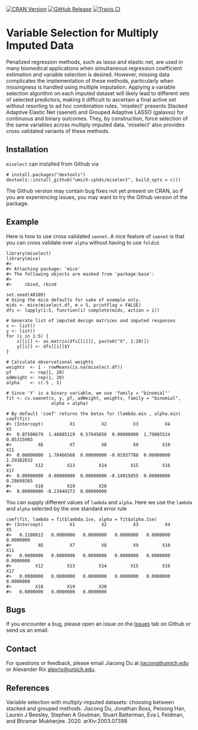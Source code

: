 <!-- Badges -->
[![CRAN
Version](https://img.shields.io/cran/v/miselect?style=flat-square&color=blue&label=CRAN)](https://cran.r-project.org/package=miselect)
[![GitHub
Release](https://img.shields.io/github/v/release/umich-cphds/miselect?include_prereleases&label=Github&style=flat-square&color=blue)](https://github.com/umich-cphds/miselect)
[![Travis
CI](https://img.shields.io/travis/umich-cphds/miselect?style=flat-square)](https://travis-ci.org/umich-cphds/mianet)

Variable Selection for Multiply Imputed Data
============================================

Penalized regression methods, such as lasso and elastic net, are used in
many biomedical applications when simultaneous regression coefficient
estimation and variable selection is desired. However, missing data
complicates the implementation of these methods, particularly when
missingness is handled using multiple imputation. Applying a variable
selection algorithm on each imputed dataset will likely lead to
different sets of selected predictors, making it difficult to ascertain
a final active set without resorting to ad hoc combination rules.
'miselect' presents Stacked Adaptive Elastic Net (saenet) and Grouped
Adaptive LASSO (galasso) for continuous and binary outcomes. They, by
construction, force selection of the same variables across multiply
imputed data. 'miselect' also provides cross validated variants of these
methods.

Installation
------------

`miselect` can installed from Github via

    # install.packages("devtools")
    devtools::install_github("umich-cphds/miselect", build_opts = c())

The Github version may contain bug fixes not yet present on CRAN, so if
you are experiencing issues, you may want to try the Github version of
the package.

Example
-------

Here is how to use cross validated `saenet`. A nice feature of `saenet`
is that you can cross validate over `alpha` without having to use
`foldid`.

    library(miselect)
    library(mice)
    #> 
    #> Attaching package: 'mice'
    #> The following objects are masked from 'package:base':
    #> 
    #>     cbind, rbind

    set.seed(48109)
    # Using the mice defaults for sake of example only.
    mids <- mice(miselect.df, m = 5, printFlag = FALSE)
    dfs <- lapply(1:5, function(i) complete(mids, action = i))

    # Generate list of imputed design matrices and imputed responses
    x <- list()
    y <- list()
    for (i in 1:5) {
        x[[i]] <- as.matrix(dfs[[i]][, paste0("X", 1:20)])
        y[[i]] <- dfs[[i]]$Y
    }

    # Calculate observational weights
    weights  <- 1 - rowMeans(is.na(miselect.df))
    pf       <- rep(1, 20)
    adWeight <- rep(1, 20)
    alpha    <- c(.5 , 1)

    # Since 'Y' is a binary variable, we use 'family = "binomial"'
    fit <- cv.saenet(x, y, pf, adWeight, weights, family = "binomial",
                     alpha = alpha)

    # By default 'coef' returns the betas for (lambda.min , alpha.min)
    coef(fit)
    #> (Intercept)          X1          X2          X3          X4          X5 
    #>  0.07500679  1.48805119  0.57645656  0.00000000  1.79085524  0.05315903 
    #>          X6          X7          X8          X9         X10         X11 
    #>  0.00000000  1.78466568  0.00000000 -0.01937788  0.00000000  1.29382032 
    #>         X12         X13         X14         X15         X16         X17 
    #>  0.00000000  0.00000000  0.00000000 -0.14915055  0.00000000  0.28699265 
    #>         X18         X19         X20 
    #>  0.00000000 -0.23440273  0.00000000

You can supply different values of `lambda` and `alpha`. Here we use the
`lambda` and `alpha` selected by the one standard error rule

    coef(fit, lambda = fit$lambda.1se, alpha = fit$alpha.1se)
    #> (Intercept)          X1          X2          X3          X4          X5 
    #>   0.1180812   0.0000000   0.0000000   0.0000000   0.0000000   0.0000000 
    #>          X6          X7          X8          X9         X10         X11 
    #>   0.0000000   0.0000000   0.0000000   0.0000000   0.0000000   0.0000000 
    #>         X12         X13         X14         X15         X16         X17 
    #>   0.0000000   0.0000000   0.0000000   0.0000000   0.0000000   0.0000000 
    #>         X18         X19         X20 
    #>   0.0000000   0.0000000   0.0000000

Bugs
----

If you encounter a bug, please open an issue on the
[Issues](https://github.com/umich-cphds/miselect/issues) tab on Github
or send us an email.

Contact
-------

For questions or feedback, please email Jiacong Du at
<jiacong@umich.edu> or Alexander Rix <alexrix@umich.edu>.

References
----------

Variable selection with multiply-imputed datasets: choosing between
stacked and grouped methods. Jiacong Du, Jonathan Boss, Peisong Han,
Lauren J Beesley, Stephen A Goutman, Stuart Batterman, Eva L Feldman,
and Bhramar Mukherjee. 2020. arXiv:2003.07398
